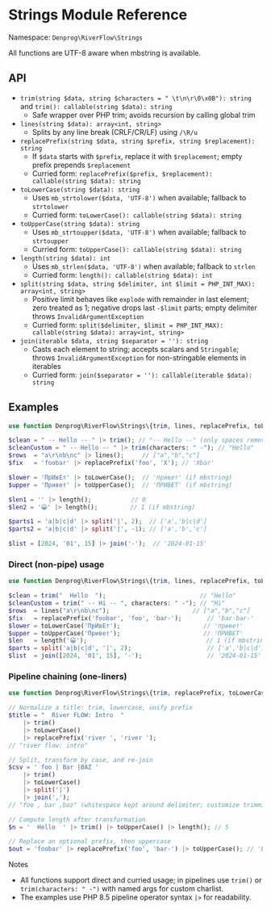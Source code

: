 # Strings Module Reference

Namespace: `Denprog\RiverFlow\Strings`

All functions are UTF-8 aware when mbstring is available.

## API
- `trim(string $data, string $characters = " \t\n\r\0\x0B"): string` and `trim(): callable(string $data): string`
  - Safe wrapper over PHP trim; avoids recursion by calling global trim
- `lines(string $data): array<int, string>`
  - Splits by any line break (CRLF/CR/LF) using `/\R/u`
- `replacePrefix(string $data, string $prefix, string $replacement): string`
  - If `$data` starts with `$prefix`, replace it with `$replacement`; empty prefix prepends `$replacement`
  - Curried form: `replacePrefix($prefix, $replacement): callable(string $data): string`
- `toLowerCase(string $data): string`
  - Uses `mb_strtolower($data, 'UTF-8')` when available; fallback to `strtolower`
  - Curried form: `toLowerCase(): callable(string $data): string`
- `toUpperCase(string $data): string`
  - Uses `mb_strtoupper($data, 'UTF-8')` when available; fallback to `strtoupper`
  - Curried form: `toUpperCase(): callable(string $data): string`
- `length(string $data): int`
  - Uses `mb_strlen($data, 'UTF-8')` when available; fallback to `strlen`
  - Curried form: `length(): callable(string $data): int`
- `split(string $data, string $delimiter, int $limit = PHP_INT_MAX): array<int, string>`
  - Positive limit behaves like `explode` with remainder in last element; zero treated as 1; negative drops last `-$limit` parts; empty delimiter throws `InvalidArgumentException`
  - Curried form: `split($delimiter, $limit = PHP_INT_MAX): callable(string $data): array<int, string>`
- `join(iterable $data, string $separator = ''): string`
  - Casts each element to string; accepts scalars and `Stringable`; throws `InvalidArgumentException` for non-stringable elements in iterables
  - Curried form: `join($separator = ''): callable(iterable $data): string`

## Examples
```php
use function Denprog\RiverFlow\Strings\{trim, lines, replacePrefix, toLowerCase, toUpperCase, length, split, join};

$clean = " -- Hello -- " |> trim(); // "-- Hello --" (only spaces removed)
$cleanCustom = " -- Hello -- " |> trim(characters: " -"); // "Hello"
$rows  = "a\r\nb\nc" |> lines();     // ["a","b","c"]
$fix   = 'foobar' |> replacePrefix('foo', 'X'); // 'Xbar'

$lower = 'ПрИвЕт' |> toLowerCase();  // 'привет' (if mbstring)
$upper = 'Привет' |> toUpperCase();  // 'ПРИВЕТ' (if mbstring)

$len1 = '' |> length();           // 0
$len2 = '😀' |> length();         // 1 (if mbstring)

$parts1 = 'a|b|c|d' |> split('|', 2);  // ['a','b|c|d']
$parts2 = 'a|b|c|d' |> split('|', -1); // ['a','b','c']

$list = [2024, '01', 15] |> join('-');  // '2024-01-15'
```

### Direct (non-pipe) usage
```php
use function Denprog\RiverFlow\Strings\{trim, lines, replacePrefix, toLowerCase, toUpperCase, length, split, join};

$clean = trim("  Hello  ");                          // "Hello"
$cleanCustom = trim(" -- Hi -- ", characters: " -"); // "Hi"
$rows  = lines("a\r\nb\nc");                       // ["a","b","c"]
$fix   = replacePrefix('foobar', 'foo', 'bar-');       // 'bar-bar-'
$lower = toLowerCase('ПрИвЕт');                       // 'привет'
$upper = toUpperCase('Привет');                       // 'ПРИВЕТ'
$len   = length('😀');                                 // 1 (if mbstring)
$parts = split('a|b|c|d', '|', 2);                     // ['a','b|c|d']
$list  = join([2024, '01', 15], '-');                  // '2024-01-15'
```

### Pipeline chaining (one-liners)
```php
use function Denprog\RiverFlow\Strings\{trim, replacePrefix, toLowerCase, toUpperCase, split, join, length};

// Normalize a title: trim, lowercase, unify prefix
$title = "  River FLOW: Intro  "
    |> trim()
    |> toLowerCase()
    |> replacePrefix('river ', 'river ');
// "river flow: intro"

// Split, transform by case, and re-join
$csv = ' foo | Bar |BAZ '
    |> trim()
    |> toLowerCase()
    |> split('|')
    |> join(',');
// "foo , bar ,baz" (whitespace kept around delimiter; customize trimming as needed)

// Compute length after transformation
$n = '  Hello  ' |> trim() |> toUpperCase() |> length(); // 5

// Replace an optional prefix, then uppercase
$out = 'foobar' |> replacePrefix('foo', 'bar-') |> toUpperCase(); // 'BAR-bar-'
```

Notes
- All functions support direct and curried usage; in pipelines use `trim()` or `trim(characters: " -")` with named args for custom charlist.
- The examples use PHP 8.5 pipeline operator syntax `|>` for readability.
